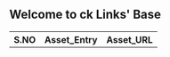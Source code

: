 
## Welcome to ck Links' Base


<table>

<tr>
<th> S.NO </th>
<th> Asset_Entry </th>
<th> Asset_URL </th>
<tr>

</table>

